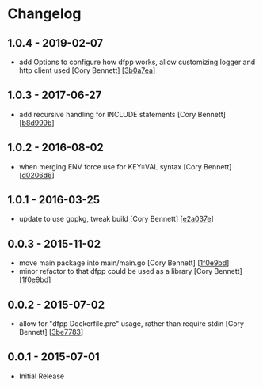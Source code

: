 # Changelog

## 1.0.4 - 2019-02-07

* add Options to configure how dfpp works, allow customizing logger and http client used [Cory Bennett] [[3b0a7ea](https://github.com/coryb/dfpp/commit/3b0a7ea)]

## 1.0.3 - 2017-06-27

* add recursive handling for INCLUDE statements [Cory Bennett] [[b8d999b](https://github.com/coryb/dfpp/commit/b8d999b)]

## 1.0.2 - 2016-08-02

* when merging ENV force use for KEY=VAL syntax [Cory Bennett] [[d0206d6](https://github.com/coryb/dfpp/commit/d0206d6)]

## 1.0.1 - 2016-03-25

* update to use gopkg, tweak build [Cory Bennett] [[e2a037e](https://github.com/coryb/dfpp/commit/e2a037e)]

## 0.0.3 - 2015-11-02

* move main package into main/main.go [Cory Bennett] [[1f0e9bd](https://github.com/coryb/dfpp/commit/1f0e9bd)]
* minor refactor to that dfpp could be used as a library [Cory Bennett] [[1f0e9bd](https://github.com/coryb/dfpp/commit/1f0e9bd)]

## 0.0.2 - 2015-07-02

* allow for "dfpp Dockerfile.pre" usage, rather than require stdin [Cory Bennett] [[3be7783](https://github.com/coryb/dfpp/commit/3be7783)]

## 0.0.1 - 2015-07-01

* Initial Release
